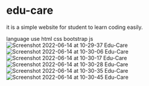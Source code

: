# edu-care
it is a simple website for student to learn coding easily.

language use
html
css
bootstrap
js![Screenshot 2022-06-14 at 10-29-37 Edu-Care](https://user-images.githubusercontent.com/43771304/173496928-ce5a6528-9f16-484d-abb5-1fc47f3da640.png)
![Screenshot 2022-06-14 at 10-30-06 Edu-Care](https://user-images.githubusercontent.com/43771304/173496955-917ff3e0-dc4e-4b90-9476-2349b4d87025.png)
![Screenshot 2022-06-14 at 10-30-17 Edu-Care](https://user-images.githubusercontent.com/43771304/173496976-e57eb03f-b333-4346-9eeb-6833ead9ddab.png)
![Screenshot 2022-06-14 at 10-30-28 Edu-Care](https://user-images.githubusercontent.com/43771304/173496984-40652554-82d8-40f2-b9e7-25296ab9dfec.png)
![Screenshot 2022-06-14 at 10-30-35 Edu-Care](https://user-images.githubusercontent.com/43771304/173496990-2d02b495-0845-4140-be4c-c1c2e7e2897f.png)
![Screenshot 2022-06-14 at 10-30-45 Edu-Care](https://user-images.githubusercontent.com/43771304/173496993-75004060-4715-4b3d-bc77-43fe7993f8b0.png)
